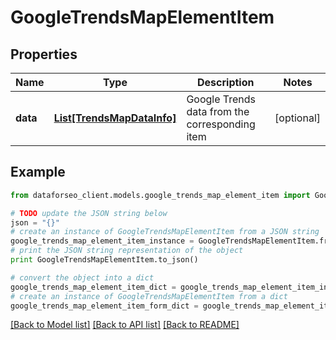 # GoogleTrendsMapElementItem


## Properties

Name | Type | Description | Notes
------------ | ------------- | ------------- | -------------
**data** | [**List[TrendsMapDataInfo]**](TrendsMapDataInfo.md) | Google Trends data from the corresponding item | [optional] 

## Example

```python
from dataforseo_client.models.google_trends_map_element_item import GoogleTrendsMapElementItem

# TODO update the JSON string below
json = "{}"
# create an instance of GoogleTrendsMapElementItem from a JSON string
google_trends_map_element_item_instance = GoogleTrendsMapElementItem.from_json(json)
# print the JSON string representation of the object
print GoogleTrendsMapElementItem.to_json()

# convert the object into a dict
google_trends_map_element_item_dict = google_trends_map_element_item_instance.to_dict()
# create an instance of GoogleTrendsMapElementItem from a dict
google_trends_map_element_item_form_dict = google_trends_map_element_item.from_dict(google_trends_map_element_item_dict)
```
[[Back to Model list]](../README.md#documentation-for-models) [[Back to API list]](../README.md#documentation-for-api-endpoints) [[Back to README]](../README.md)


